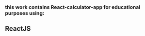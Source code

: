 <h3>this work contains <a href"https://react-calculator-7426e4.netlify.app/">React-calculator-app</a> for educational purposes using:
<h2>ReactJS
  

